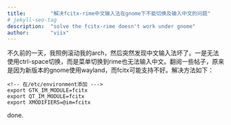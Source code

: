 ```yaml
---
title:        "解决fcitx-rime中文输入法在gnome下不能切换及输入中文的问题"
# jekyll-seo-tag
description:  "solve the fcitx-rime doesn't work under gnome"
author:       "viix"
---
```


不久前的一天，我照例滚动我的arch，然后突然发现中文输入法坏了。一是无法使用ctrl-space切换，而是菜单切换到rime也无法输入中文。翻阅一些帖子，原来是因为新版本的gnome使用wayland，而fcitx可能支持不好。解决方法如下：

```
<!-- 在/etc/environment添加 --->
export GTK_IM_MODULE=fcitx
export QT_IM_MODULE=fcitx
export XMODIFIERS=@im=fcitx
```

done.
